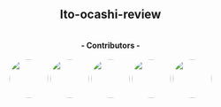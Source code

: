 
<h2 align="center">
  Ito-ocashi-review
</h2>

<p align="center">
  <br>
  <b><a>- Contributors -</a></b><br>
  <br>
  <b><a><a href="https://github.com/zahmis"><img src="https://avatars1.githubusercontent.com/u/57100766?s=460&u=07ff350519633aa04f9988a2f635c7dd1160e061&v=4" width="70px;" style="border-radius: 50%;" /></a></b>
  <b><a><a href="https://github.com/kenta-o-weseek"><img src="https://avatars0.githubusercontent.com/u/68103416?s=460&v=4" width="70px;" style="border-radius: 50%;" /></a></b>
  <b><a><a href="https://github.com/yusuketk"><img src="https://avatars0.githubusercontent.com/u/38426468?s=460&v=4" width="70px;" style="border-radius: 50%;" /></a></b>
    <b><a><a href="https://github.com/itizawa"><img src="https://avatars1.githubusercontent.com/u/48426654?s=460&u=5bc8892b0f575e8e70c7903ff443faa3574178eb&v=4" width="70px;" style="border-radius: 50%;" /></a></b>
          <b><a><a href="https://github.com/kazuki-homma"><img src="https://avatars0.githubusercontent.com/u/56999344?s=400&u=fae15f6d35e72c6a0ba9f3aace4da782cb1e36fa&v=4" width="70px;" style="border-radius: 50%;" /></a></b>
  </p>
<br>
